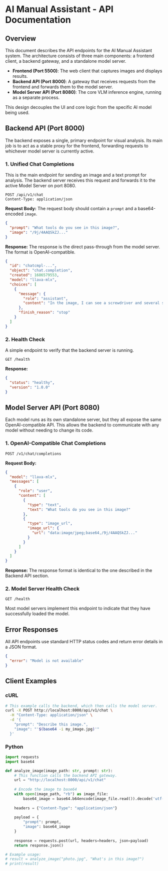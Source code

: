 # AI Manual Assistant - API Documentation

## Overview

This document describes the API endpoints for the AI Manual Assistant system. The architecture consists of three main components: a frontend client, a backend gateway, and a standalone model server.

- **Frontend (Port 5500)**: The web client that captures images and displays results.
- **Backend API (Port 8000)**: A gateway that receives requests from the frontend and forwards them to the model server.
- **Model Server API (Port 8080)**: The core VLM inference engine, running as a separate process.

This design decouples the UI and core logic from the specific AI model being used.

## Backend API (Port 8000)

The backend exposes a single, primary endpoint for visual analysis. Its main job is to act as a stable proxy for the frontend, forwarding requests to whichever model server is currently active.

### 1. Unified Chat Completions

This is the main endpoint for sending an image and a text prompt for analysis. The backend server receives this request and forwards it to the active Model Server on port 8080.

```http
POST /api/v1/chat
Content-Type: application/json
```

**Request Body:**
The request body should contain a `prompt` and a base64-encoded `image`.
```json
{
  "prompt": "What tools do you see in this image?",
  "image": "/9j/4AAQSkZJ..."
}
```

**Response:**
The response is the direct pass-through from the model server. The format is OpenAI-compatible.
```json
{
  "id": "chatcmpl-...",
  "object": "chat.completion",
  "created": 1686579553,
  "model": "llava-mlx",
  "choices": [
    {
      "message": {
        "role": "assistant",
        "content": "In the image, I can see a screwdriver and several screws on a wooden surface."
      },
      "finish_reason": "stop"
    }
  ]
}
```

### 2. Health Check
A simple endpoint to verify that the backend server is running.
```http
GET /health
```

**Response:**
```json
{
  "status": "healthy",
  "version": "1.0.0"
}
```

## Model Server API (Port 8080)

Each model runs as its own standalone server, but they all expose the same OpenAI-compatible API. This allows the backend to communicate with any model without needing to change its code.

### 1. OpenAI-Compatible Chat Completions
```http
POST /v1/chat/completions
```

**Request Body:**
```json
{
  "model": "llava-mlx",
  "messages": [
    {
      "role": "user",
      "content": [
        {
          "type": "text",
          "text": "What tools do you see in this image?"
        },
        {
          "type": "image_url",
          "image_url": {
            "url": "data:image/jpeg;base64,/9j/4AAQSkZJ..."
          }
        }
      ]
    }
  ]
}
```

**Response:**
The response format is identical to the one described in the Backend API section.

### 2. Model Server Health Check
```http
GET /health
```
Most model servers implement this endpoint to indicate that they have successfully loaded the model.

## Error Responses

All API endpoints use standard HTTP status codes and return error details in a JSON format.

```json
{
  "error": "Model is not available"
}
```

## Client Examples

### cURL

```bash
# This example calls the backend, which then calls the model server.
curl -X POST http://localhost:8000/api/v1/chat \
  -H "Content-Type: application/json" \
  -d '{
    "prompt": "Describe this image.",
    "image": "'$(base64 -i my_image.jpg)'"
  }'
```

### Python
```python
import requests
import base64

def analyze_image(image_path: str, prompt: str):
    # This function calls the backend API gateway.
    url = "http://localhost:8000/api/v1/chat"
    
    # Encode the image to base64
    with open(image_path, "rb") as image_file:
        base64_image = base64.b64encode(image_file.read()).decode('utf-8')
    
    headers = {"Content-Type": "application/json"}
    
    payload = {
        "prompt": prompt,
        "image": base64_image
    }
    
    response = requests.post(url, headers=headers, json=payload)
    return response.json()

# Example usage:
# result = analyze_image("photo.jpg", "What's in this image?")
# print(result)
```
